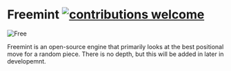 # Freemint [![contributions welcome](https://img.shields.io/badge/contributions-welcome-brightgreen.svg?style=flat)](https://github.com/dwyl/esta/issues) 
![Free](https://user-images.githubusercontent.com/69566231/105227982-da9c0c00-5b16-11eb-9236-f07f9532f248.png)



Freemint is an open-source engine that primarily looks at the best positional move for a random piece. There is no depth, but this will be added in later in developemnt.
